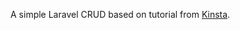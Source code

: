 A simple Laravel CRUD based on tutorial from <a href="https://kinsta.com/blog/laravel-crud/" target="_blank">Kinsta</a>.
